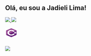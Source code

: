## Olá, eu sou a Jadieli Lima!

<div>
  <a href="https://github.com/Jadizinhasl">
  <img height="170em" src="https://github-readme-stats.vercel.app/api?username=jadizinhasl&show_icons=true&theme=tokyonigth&include_all_commits=true&count_private=true"/>
  <img height="170em" src="https://github-readme-stats.vercel.app/api/top-langs/?username=jadizinhasl&layout=compact&langs_count=15&theme=tokyonigth"/>
</div>
<div style="display: inline_blok"><br>
   <img align="center" alt="Jadi-Csharp" height="30" width="40" src="https://raw.githubusercontent.com/devicons/devicon/master/icons/csharp/csharp-original.svg">
</div>  

##

<div> 
  <a href="https://www.linkedin.com/in/jadieli-lima-116b54255/" target="_blank"><img src="https://img.shields.io/badge/-LinkedIn-%230077B5?style=for-the-badge&logo=linkedin&logoColor=white" target="_blank"></a> 
</div>
